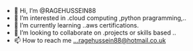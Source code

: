 - 👋 Hi, I’m @RAGEHUSSEIN88
- 👀 I’m interested in .cloud computing ,python pragramming,..
- 🌱 I’m currently learning ..aws certifications.
- 💞️ I’m looking to collaborate on .projects or skills based ..
- 📫 How to reach me ...ragehussein88@hotmail.co.uk

<!---
RAGEHUSSEIN88/RAGEHUSSEIN88 is a ✨ special ✨ repository because its `README.md` (this file) appears on your GitHub profile.
You can click the Preview link to take a look at your changes.
--->
